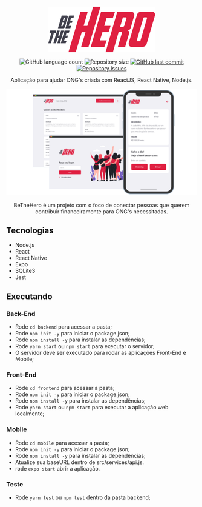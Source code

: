 <p align="center">
  <img src="mobile/src/assets/logo@3x.png" />
</p>

<p align="center">
  <img alt="GitHub language count" src="https://img.shields.io/github/languages/count/joaosoarees/be-the-hero">

  <img alt="Repository size" src="https://img.shields.io/github/repo-size/joaosoarees/be-the-hero">
  
  <a href="https://github.com/joaosoarees/be-the-hero/commits/master">
    <img alt="GitHub last commit" src="https://img.shields.io/github/last-commit/joaosoarees/be-the-hero">
  </a>

  <a href="https://github.com/fariasmateuss/BeTheHero/issues">
    <img alt="Repository issues" src="https://img.shields.io/github/issues/fariasmateuss/BeTheHero">
  </a>

  
</p>
 
<p align="center">
  Aplicação para ajudar ONG's criada com ReactJS, React Native, Node.js.
</p>

<img src=".github/bethehero.png" />

<p align="center">
  BeTheHero é um projeto com o foco de conectar pessoas que querem contribuir
  financeiramente para ONG's necessitadas.
</p>

## Tecnologias

- Node.js
- React
- React Native
- Expo
- SQLite3
- Jest

## Executando

### Back-End
- Rode `cd backend` para acessar a pasta;
- Rode `npm init -y` para iniciar o package.json;
- Rode `npm install -y` para instalar as dependências;
- Rode `yarn start` ou `npm start` para executar o servidor;
- O servidor deve ser executado para rodar as aplicações Front-End e Mobile;

### Front-End 
- Rode `cd frontend` para acessar a pasta;
- Rode `npm init -y` para iniciar o package.json;
- Rode `npm install -y` para instalar as dependências;
- Rode `yarn start` ou `npm start` para executar a aplicação web localmente;

### Mobile 
- Rode `cd mobile` para acessar a pasta;
- Rode `npm init -y` para iniciar o package.json;
- Rode `npm install -y` para instalar as dependências;
- Atualize sua baseURL dentro de src/services/api.js.
- rode `expo start` abrir a aplicação.

### Teste
- Rode `yarn test` ou `npm test` dentro da pasta backend;
  
